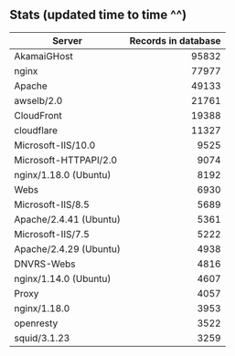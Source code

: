 Stats (updated time to time ^^)
----

Server|Records in database
|---|--:|
AkamaiGHost|95832
nginx|77977
Apache|49133
awselb/2.0|21761
CloudFront|19388
cloudflare|11327
Microsoft-IIS/10.0|9525
Microsoft-HTTPAPI/2.0|9074
nginx/1.18.0 (Ubuntu)|8192
Webs|6930
Microsoft-IIS/8.5|5689
Apache/2.4.41 (Ubuntu)|5361
Microsoft-IIS/7.5|5222
Apache/2.4.29 (Ubuntu)|4938
DNVRS-Webs|4816
nginx/1.14.0 (Ubuntu)|4607
Proxy|4057
nginx/1.18.0|3953
openresty|3522
squid/3.1.23|3259
